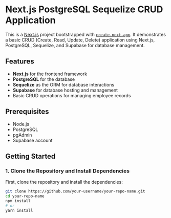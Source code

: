 # Next.js PostgreSQL Sequelize CRUD Application

This is a [Next.js](https://nextjs.org/) project bootstrapped with [`create-next-app`](https://github.com/vercel/next.js/tree/canary/packages/create-next-app). It demonstrates a basic CRUD (Create, Read, Update, Delete) application using Next.js, PostgreSQL, Sequelize, and Supabase for database management.

## Features

- **Next.js** for the frontend framework
- **PostgreSQL** for the database
- **Sequelize** as the ORM for database interactions
- **Supabase** for database hosting and management
- Basic CRUD operations for managing employee records

## Prerequisites

- Node.js
- PostgreSQL
- pgAdmin
- Supabase account

## Getting Started

### 1. Clone the Repository and Install Dependencies

First, clone the repository and install the dependencies:

```bash
git clone https://github.com/your-username/your-repo-name.git
cd your-repo-name
npm install
# or
yarn install
